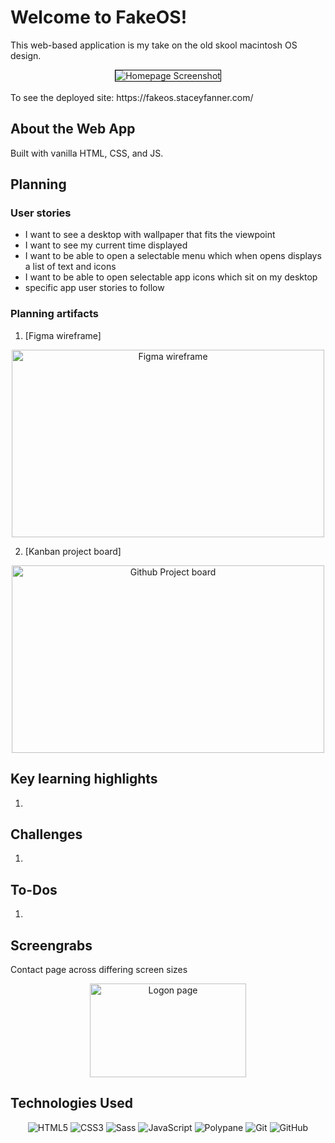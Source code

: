 # Welcome to FakeOS!

This web-based application is my take on the old skool macintosh OS design.

<div align="center">

  <img src="" alt="Homepage Screenshot" style="border: 1px solid black">

</div>
 
 <br>
To see the deployed site: https://fakeos.staceyfanner.com/

## About the Web App

Built with vanilla HTML, CSS, and JS.

## Planning

### User stories

- I want to see a desktop with wallpaper that fits the viewpoint
- I want to see my current time displayed
- I want to be able to open a selectable menu which when opens displays a list of text and icons
- I want to be able to open selectable app icons which sit on my desktop
- specific app user stories to follow

### Planning artifacts

1. [Figma wireframe]

<div align="center">
 <img src="" title="Figma wireframe" width="500" height="300">
 </div>

2. [Kanban project board]

<div align="center">
 <img src="" title="Github Project board" width="500" height="300">
 </div>

## Key learning highlights

1.

## Challenges

1.

## To-Dos

1.

## Screengrabs

Contact page across differing screen sizes

<div align="center">
<img src="./assets/images/polypane.png" title="Logon page" width="250" height="150"> 
</div>

<div align="left">

## Technologies Used

<div align="center">

![HTML5](https://img.shields.io/badge/-HTML5-05122A?style=flat&logo=html5)
![CSS3](https://img.shields.io/badge/-CSS3-05122A?style=flat&logo=css3)
![Sass](https://img.shields.io/badge/-Sass-05122A?style=flat&logo=sass)
![JavaScript](https://img.shields.io/badge/-JavaScript-05122A?style=flat&logo=javascript)
![Polypane](https://img.shields.io/badge/-Polypane-05122A?style=flat&logo=polypane)
![Git](https://img.shields.io/badge/-Git-05122A?style=flat&logo=git)
![GitHub](https://img.shields.io/badge/-GitHub-05122A?style=flat&logo=github)

</div>

</div>
